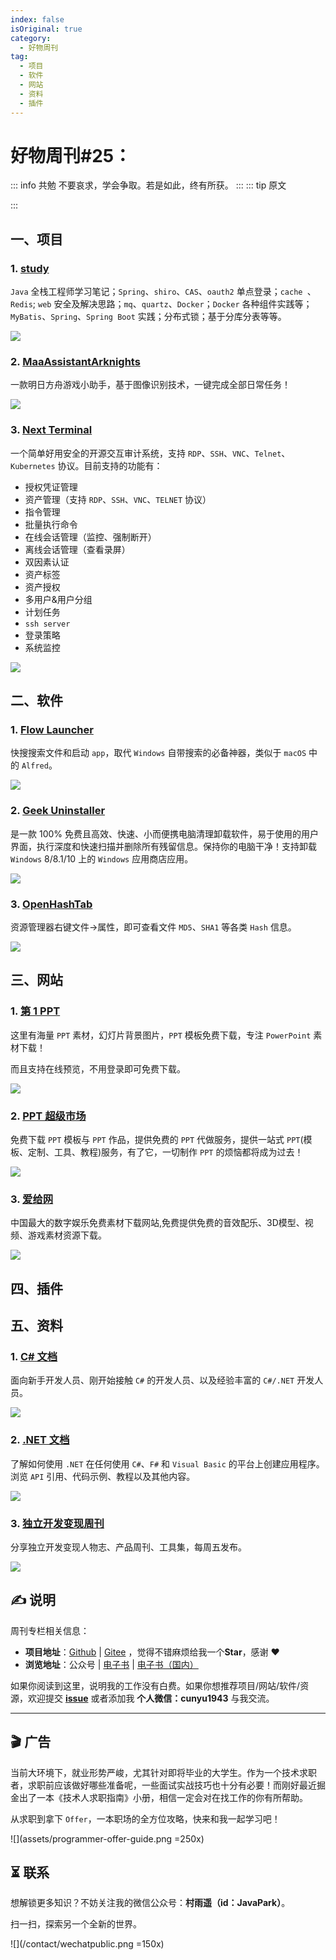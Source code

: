 ```yaml
---
index: false
isOriginal: true
category:
  - 好物周刊
tag:
  - 项目
  - 软件
  - 网站
  - 资料
  - 插件
---
```


# 好物周刊#25：

::: info 共勉
不要哀求，学会争取。若是如此，终有所获。
:::
::: tip 原文

:::

## 一、项目

### 1. [study](https://github.com/bage2014/study)

`Java` 全栈工程师学习笔记；`Spring`、`shiro`、`CAS`、`oauth2` 单点登录；`cache `、`Redis`; `web` 安全及解决思路；`mq`、`quartz`、`Docker`；`Docker` 各种组件实践等；`MyBatis`、`Spring`、`Spring Boot` 实践；分布式锁；基于分库分表等等。

![](https://jsd.cdn.zzko.cn/gh/cunyu1943/JavaPark@main/src/weekly/2023/assets/1694391373421.webp)

### 2. [MaaAssistantArknights](https://github.com/MaaAssistantArknights/MaaAssistantArknights)

一款明日方舟游戏小助手，基于图像识别技术，一键完成全部日常任务！

![](https://jsd.cdn.zzko.cn/gh/cunyu1943/JavaPark@main/src/weekly/2023/assets/1694476585427.webp)

### 3. [Next Terminal](https://github.com/dushixiang/next-terminal)

一个简单好用安全的开源交互审计系统，支持 `RDP`、`SSH`、`VNC`、`Telnet`、`Kubernetes` 协议。目前支持的功能有：

-   授权凭证管理
-   资产管理（支持 `RDP`、`SSH`、`VNC`、`TELNET` 协议）
-   指令管理
-   批量执行命令
-   在线会话管理（监控、强制断开）
-   离线会话管理（查看录屏）
-   双因素认证
-   资产标签
-   资产授权
-   多用户&用户分组
-   计划任务
-   `ssh server`
-   登录策略
-   系统监控

![](https://jsd.cdn.zzko.cn/gh/cunyu1943/JavaPark@main/src/weekly/2023/assets/1694476618572.webp)

## 二、软件

### 1. [Flow Launcher](https://www.flowlauncher.com/)

快搜搜索文件和启动 `app`，取代 `Windows` 自带搜索的必备神器，类似于 `macOS` 中的 `Alfred`。

![](https://jsd.cdn.zzko.cn/gh/cunyu1943/JavaPark@main/src/weekly/2023/assets/1694388736952.webp)

### 2. [Geek Uninstaller](https://geekuninstaller.com/)

是一款 100% 免费且高效、快速、小而便携电脑清理卸载软件，易于使用的用户界面，执行深度和快速扫描并删除所有残留信息。保持你的电脑干净！支持卸载 `Windows` 8/8.1/10 上的 `Windows` 应用商店应用。

![](https://jsd.cdn.zzko.cn/gh/cunyu1943/JavaPark@main/src/weekly/2023/assets/1694389024194.webp)

### 3. [OpenHashTab](https://github.com/namazso/OpenHashTab)

资源管理器右键文件->属性，即可查看文件 `MD5`、`SHA1` 等各类 `Hash` 信息。

![](https://jsd.cdn.zzko.cn/gh/cunyu1943/JavaPark@main/src/weekly/2023/assets/1694389152477.webp)

## 三、网站

### 1. [第 1 PPT](https://www.1ppt.com/)

这里有海量 `PPT` 素材，幻灯片背景图片，`PPT` 模板免费下载，专注 `PowerPoint` 素材下载！

而且支持在线预览，不用登录即可免费下载。

![](https://jsd.cdn.zzko.cn/gh/cunyu1943/JavaPark@main/src/weekly/2023/assets/1693958767707.webp)

### 2. [PPT 超级市场](https://www.pptsupermarket.com/)

免费下载 `PPT` 模板与 `PPT` 作品，提供免费的 `PPT` 代做服务，提供一站式 `PPT`(模板、定制、工具、教程)服务，有了它，一切制作 `PPT` 的烦恼都将成为过去！

![](https://jsd.cdn.zzko.cn/gh/cunyu1943/JavaPark@main/src/weekly/2023/assets/1693958801945.webp)

### 3. [爱给网](https://www.aigei.com/)

中国最大的数字娱乐免费素材下载网站,免费提供免费的音效配乐、3D模型、视频、游戏素材资源下载。

![](https://jsd.cdn.zzko.cn/gh/cunyu1943/JavaPark@main/src/weekly/2023/assets/1693958840698.webp)

## 四、插件

## 五、资料

### 1. [C# 文档](https://learn.microsoft.com/zh-cn/dotnet/csharp/)

面向新手开发人员、刚开始接触 `C#` 的开发人员、以及经验丰富的 `C#/.NET` 开发人员。

![](https://jsd.cdn.zzko.cn/gh/cunyu1943/JavaPark@main/src/weekly/2023/assets/1694518162388.webp)

### 2. [.NET 文档](https://learn.microsoft.com/zh-cn/dotnet/)

了解如何使用 `.NET` 在任何使用 `C#`、`F#` 和 `Visual Basic` 的平台上创建应用程序。 浏览 `API` 引用、代码示例、教程以及其他内容。

![](https://jsd.cdn.zzko.cn/gh/cunyu1943/JavaPark@main/src/weekly/2023/assets/1694518376166.webp)

### 3. [独立开发变现周刊](https://github.com/ljinkai/weekly)

分享独立开发变现人物志、产品周刊、工具集，每周五发布。

![](https://jsd.cdn.zzko.cn/gh/cunyu1943/JavaPark@main/src/weekly/2023/assets/1694518686460.webp)

## ✍️ 说明

周刊专栏相关信息：

- **项目地址**：[Github](https://github.com/cunyu1943/JavaPark/) | [Gitee](https://gitee.com/cunyu1943/JavaPark/) ，觉得不错麻烦给我一个**Star**，感谢 ❤️
- **浏览地址**：公众号 | [电子书](https://cunyu1943.github.io/) | [电子书（国内）](https://cunyu1943.gitee.io/)

如果你阅读到这里，说明我的工作没有白费。如果你想推荐项目/网站/软件/资源，欢迎提交 **[issue](https://github.com/cunyu1943/JavaPark/issues)** 或者添加我 **个人微信：cunyu1943** 与我交流。

---

## 🎬️ 广告
当前大环境下，就业形势严峻，尤其针对即将毕业的大学生。作为一个技术求职者，求职前应该做好哪些准备呢，一些面试实战技巧也十分有必要！而刚好最近掘金出了一本《技术人求职指南》小册，相信一定会对在找工作的你有所帮助。

从求职到拿下 `Offer`，一本职场的全方位攻略，快来和我一起学习吧！

![](assets/programmer-offer-guide.png =250x)

## ⏳ 联系

想解锁更多知识？不妨关注我的微信公众号：**村雨遥（id：JavaPark）**。

扫一扫，探索另一个全新的世界。

![](/contact/wechatpublic.png =150x)

<Share colorful />
